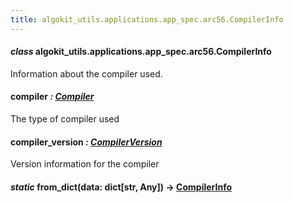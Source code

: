 ```yaml
---
title: algokit_utils.applications.app_spec.arc56.CompilerInfo
---
```

#### *class* algokit_utils.applications.app_spec.arc56.CompilerInfo

Information about the compiler used.

#### compiler *: [Compiler](#algokit_utils.applications.app_spec.arc56.Compiler)*

The type of compiler used

#### compiler_version *: [CompilerVersion](#algokit_utils.applications.app_spec.arc56.CompilerVersion)*

Version information for the compiler

#### *static* from_dict(data: dict[str, Any]) → [CompilerInfo](#algokit_utils.applications.app_spec.arc56.CompilerInfo)